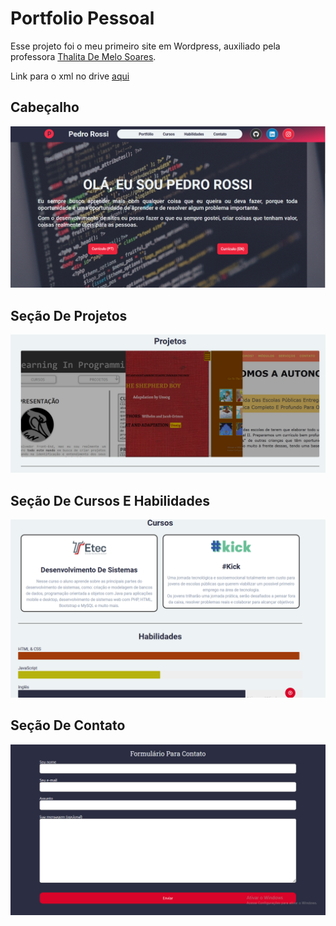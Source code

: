 # Portfolio Pessoal

Esse projeto foi o meu primeiro site em Wordpress, auxiliado pela professora [Thalita De Melo Soares](https://github.com/Weivak).

Link para o xml no drive [aqui]()

## Cabeçalho

![Header da página](/img/header.png)

## Seção De Projetos

![Seção com os meus projetos](/img/projects.png)

## Seção De Cursos E Habilidades

![Seção de cursos da página](/img/courses.png)

## Seção De Contato
![Footer/Contato com o desenvolvedor](/img/contacts.png)